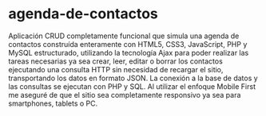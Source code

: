 # agenda-de-contactos

Aplicación CRUD completamente funcional que simula una agenda de contactos construída enteramente con HTML5, CSS3, JavaScript, PHP y MySQL estructurado, utilizando 
la tecnología Ajax para poder realizar las tareas necesarias ya sea crear, leer, editar o borrar los contactos ejecutando una consulta HTTP sin necesidad de recargar 
el sitio, transportando los datos en formato JSON.
La conexión a la base de datos y las consultas se ejecutan con PHP y SQL.
Al utilizar el enfoque Mobile First me aseguré de que el sitio sea completamente responsivo ya sea para smartphones, tablets o PC.

